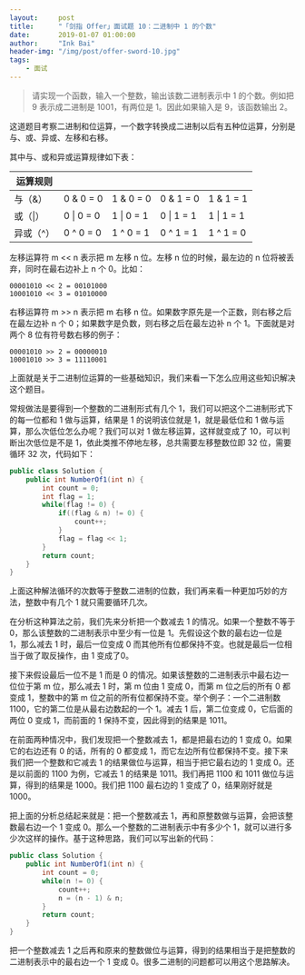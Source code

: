 ```yaml
---
layout:     post
title:      "「剑指 Offer」面试题 10：二进制中 1 的个数"
date:       2019-01-07 01:00:00
author:     "Ink Bai"
header-img: "/img/post/offer-sword-10.jpg"
tags:
    - 面试
---
```


> 请实现一个函数，输入一个整数，输出该数二进制表示中 1 的个数。例如把 9 表示成二进制是 1001，有两位是 1。因此如果输入是 9，该函数输出 2。

这道题目考察二进制和位运算，一个数字转换成二进制以后有五种位运算，分别是与、或、异或、左移和右移。

其中与、或和异或运算规律如下表：

|运算规则|||||
|-|-|-|-|-|
|与（&）|0 & 0 = 0|1 & 0 = 0|0 & 1 = 0|1 & 1 = 1|
|或（&#124;）|0 &#124; 0 = 0|1 &#124; 0 = 1|0 &#124; 1 = 1|1 &#124; 1 = 1|
|异或（^）|0 ^ 0 = 0|1 ^ 0 = 1|0 ^ 1 = 1|1 ^ 1 = 0|

左移运算符 m << n 表示把 m 左移 n 位。左移 n 位的时候，最左边的 n 位将被丢弃，同时在最右边补上 n 个 0。比如：

```
00001010 << 2 = 00101000
10001010 << 3 = 01010000
```

右移运算符 m >> n 表示把 m 右移 n 位。如果数字原先是一个正数，则右移之后在最左边补 n 个 0；如果数字是负数，则右移之后在最左边补 n 个 1。下面就是对两个 8 位有符号数右移的例子：

```
00001010 >> 2 = 00000010
10001010 >> 3 = 11110001
```

上面就是关于二进制位运算的一些基础知识，我们来看一下怎么应用这些知识解决这个题目。

常规做法是要得到一个整数的二进制形式有几个 1，我们可以把这个二进制形式下的每一位都和 1 做与运算，结果是 1 的说明该位就是 1，就是最低位和 1 做与运算，那么次低位怎么办呢？我们可以对 1 做左移运算，这样就变成了 10，可以判断出次低位是不是 1，依此类推不停地左移，总共需要左移整数位即 32 位，需要循环 32 次，代码如下：

```java
public class Solution {
    public int NumberOf1(int n) {
        int count = 0;
        int flag = 1;
        while(flag != 0) {
            if((flag & n) != 0) {
                count++;
            }
            flag = flag << 1;
        }
        return count;
    }
}
```

上面这种解法循环的次数等于整数二进制的位数，我们再来看一种更加巧妙的方法，整数中有几个 1 就只需要循环几次。

在分析这种算法之前，我们先来分析把一个数减去 1 的情况。如果一个整数不等于 0，那么该整数的二进制表示中至少有一位是 1。先假设这个数的最右边一位是 1，那么减去 1 时，最后一位变成 0 而其他所有位都保持不变。也就是最后一位相当于做了取反操作，由 1 变成了0。

接下来假设最后一位不是 1 而是 0 的情况。如果该整数的二进制表示中最右边一位位于第   m 位，那么减去 1 时，第 m 位由 1 变成 0，而第 m 位之后的所有 0 都变成 1，整数中的第 m 位之前的所有位都保持不变。举个例子：一个二进制数 1100，它的第二位是从最右边数起的一个 1。减去 1 后，第二位变成 0，它后面的两位 0 变成 1，而前面的 1 保持不变，因此得到的结果是 1011。

在前面两种情况中，我们发现把一个整数减去 1，都是把最右边的 1 变成 0。如果它的右边还有 0 的话，所有的 0 都变成 1，而它左边所有位都保持不变。接下来我们把一个整数和它减去 1 的结果做位与运算，相当于把它最右边的 1 变成 0。还是以前面的 1100 为例，它减去 1 的结果是 1011。我们再把 1100 和 1011 做位与运算，得到的结果是 1000。我们把 1100 最右边的 1 变成了 0，结果刚好就是 1000。

把上面的分析总结起来就是：把一个整数减去 1，再和原整数做与运算，会把该整数最右边一个 1 变成 0。那么一个整数的二进制表示中有多少个 1，就可以进行多少次这样的操作。基于这种思路，我们可以写出新的代码：

```java
public class Solution {
    public int NumberOf1(int n) {
        int count = 0;
        while(n != 0) {
            count++;
            n = (n - 1) & n;
        }
        return count;
    }
}
```

把一个整数减去 1 之后再和原来的整数做位与运算，得到的结果相当于是把整数的二进制表示中的最右边一个 1 变成 0。很多二进制的问题都可以用这个思路解决。
